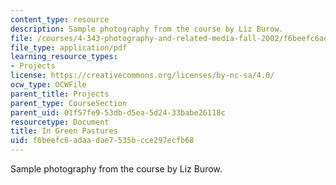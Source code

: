 ```yaml
---
content_type: resource
description: Sample photography from the course by Liz Burow.
file: /courses/4-343-photography-and-related-media-fall-2002/f6beefc6adaadae7535bcce297ecfb68_burow.pdf
file_type: application/pdf
learning_resource_types:
- Projects
license: https://creativecommons.org/licenses/by-nc-sa/4.0/
ocw_type: OCWFile
parent_title: Projects
parent_type: CourseSection
parent_uid: 01f57fe9-53db-d5ea-5d24-33babe26118c
resourcetype: Document
title: In Green Pastures
uid: f6beefc6-adaa-dae7-535b-cce297ecfb68
---
```

Sample photography from the course by Liz Burow.